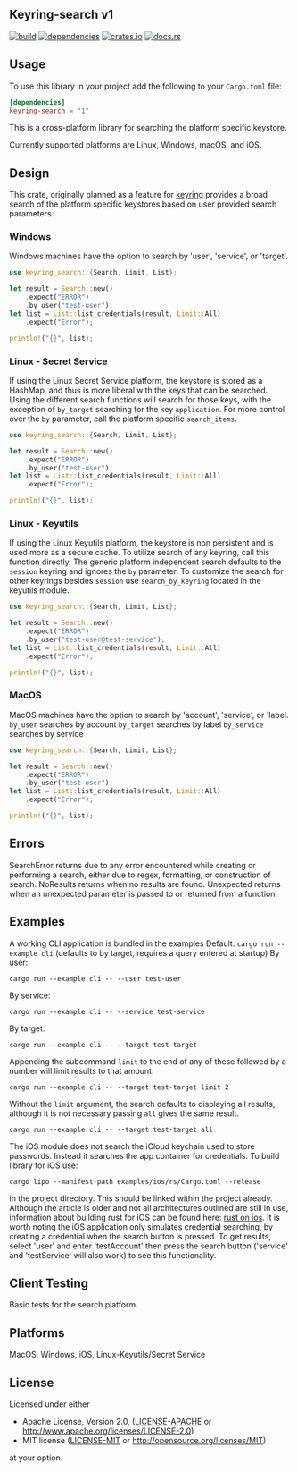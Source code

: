 ## Keyring-search v1
[![build](https://github.com/wiimmers/keyring-search/actions/workflows/build.yml/badge.svg)](https://github.com/wiimmers/keyring-search/actions/workflows/build.yml)
[![dependencies](https://deps.rs/repo/github/wiimmers/keyring-search/status.svg)](https://github.com/wiimmers/keyring-search)
[![crates.io](https://img.shields.io/crates/v/keyring-search.svg?style=flat-square)](https://crates.io/crates/keyring-search)
[![docs.rs](https://docs.rs/keyring-search/badge.svg)](https://docs.rs/keyring-search)



## Usage

To use this library in your project add the following to your `Cargo.toml` file:

```toml
[dependencies]
keyring-search = "1"
```

This is a cross-platform library for searching the platform specific keystore.

Currently supported platforms are
Linux,
Windows,
macOS, and iOS.

## Design

This crate, originally planned as a feature for 
[keyring](https://crates.io/crates/keyring) provides a broad search of
the platform specific keystores based on user provided search parameters. 

### Windows 
Windows machines have the option to search by 'user', 'service', or 'target'.
```rust
use keyring_search::{Search, Limit, List};

let result = Search::new()
    .expect("ERROR")
    .by_user("test-user");
let list = List::list_credentials(result, Limit::All)
    .expect("Error");

println!("{}", list);

```

### Linux - Secret Service
If using the Linux Secret Service platform, the keystore is stored as a HashMap, 
and thus is more liberal with the keys that can be searched. Using the different
search functions will search for those keys, with the exception of `by_target` 
searching for the key `application`. For more control over the `by` parameter,
call the platform specific `search_items`.
```rust
use keyring_search::{Search, Limit, List};

let result = Search::new()
    .expect("ERROR")
    .by_user("test-user");
let list = List::list_credentials(result, Limit::All)
    .expect("Error");

println!("{}", list);

```

### Linux - Keyutils 
If using the Linux Keyutils platform, the keystore is non persistent and is used more
as a secure cache. To utilize search of any keyring, call this function directly. 
The generic platform independent search defaults to the `session` keyring and ignores the 
`by` parameter. To customize the search for other keyrings besides `session` use 
`search_by_keyring` located in the keyutils module.
```rust
use keyring_search::{Search, Limit, List};

let result = Search::new()
    .expect("ERROR")
    .by_user("test-user@test-service");
let list = List::list_credentials(result, Limit::All)
    .expect("Error");

println!("{}", list);

```

### MacOS 
MacOS machines have the option to search by 'account', 'service', or 'label.
`by_user` searches by account
`by_target` searches by label 
`by_service` searches by service
```rust
use keyring_search::{Search, Limit, List};

let result = Search::new()
    .expect("ERROR")
    .by_user("test-user");
let list = List::list_credentials(result, Limit::All)
    .expect("Error");

println!("{}", list);

```

## Errors
SearchError returns due to any error encountered while creating or performing a search, either due to regex, formatting, or construction of search.
NoResults returns when no results are found.
Unexpected returns when an unexpected parameter is passed to or returned from a function.
## Examples
A working CLI application is bundled in the examples
Default: `cargo run --example cli` (defaults to by target, requires a query entered at startup)
By user: 

`cargo run --example cli -- --user test-user`

By service: 

`cargo run --example cli -- --service test-service` 

By target: 

`cargo run --example cli -- --target test-target` 

Appending the subcommand `limit` to the end of any of these followed by a number will limit results to that amount.

`cargo run --example cli -- --target test-target limit 2`

Without the `limit` argument, the search defaults to displaying all results, although it is not necessary passing `all`
gives the same result. 

`cargo run --example cli -- --target test-target all`

The iOS module does not search the iCloud keychain used to store passwords. Instead
it searches the app container for credentials. To build library for iOS use:

`cargo lipo --manifest-path examples/ios/rs/Cargo.toml --release`

in the project directory. This should be linked within the project already. Although the article is older and not all architectures 
outlined are still in use, information about building rust for iOS can be 
found here: [rust on ios](https://mozilla.github.io/firefox-browser-architecture/experiments/2017-09-06-rust-on-ios.html). It is worth noting the iOS application
only simulates credential searching, by creating a credential when the search button is
pressed. To get results, select 'user' and enter 'testAccount' then press the search button ('service' and 'testService' will also work) to see this functionality. 
## Client Testing
Basic tests for the search platform.
## Platforms
MacOS, Windows, iOS, Linux-Keyutils/Secret Service
## License

Licensed under either

* Apache License, Version 2.0, ([LICENSE-APACHE](LICENSE-APACHE) or http://www.apache.org/licenses/LICENSE-2.0)
* MIT license ([LICENSE-MIT](LICENSE-MIT) or http://opensource.org/licenses/MIT)

at your option.

